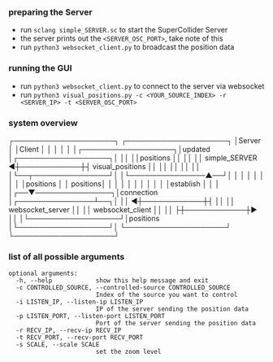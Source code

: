 ### preparing the Server
* run `sclang simple_SERVER.sc` to start the SuperCollider Server
* the server prints out the `<SERVER_OSC_PORT>`, take note of this
* run `python3 websocket_client.py` to broadcast the position data

### running the GUI
* run `python3 websocket_client.py` to connect to the server via websocket
* run `python3 visual_positions.py -c <YOUR_SOURCE_INDEX> -r <SERVER_IP> -t <SERVER_OSC_PORT>` 

### system overview
┌────────────────────┐            ┌────────────────────┐
│Server              │            │Client              │
│                    │            │                    │
│┌──────────────────┐│updated     │┌──────────────────┐│
││                  ││positions   ││                  ││
││  simple_SERVER   ◀┼────────────┼┤ visual_positions ││
││                  ││            ││                  ││
│└──┬───────────────┘│            │└───────────────▲──┘│
│   │                │            │                │   │
│   │positions       │            │       positions│   │
│   │                │            │                │   │
│   │                │establish   │                │   │
│┌──▼───────────────┐│connection  │┌───────────────┴──┐│
││                  ◀┼────────────┼┤                  ││
││ websocket_server ││            ││ websocket_client ││
││                  ├┼────────────┼▶                  ││
│└──────────────────┘│positions   │└──────────────────┘│
└────────────────────┘            └────────────────────┘

### list of all possible arguments
```
optional arguments:
  -h, --help            show this help message and exit
  -c CONTROLLED_SOURCE, --controlled-source CONTROLLED_SOURCE
                        Index of the source you want to control
  -i LISTEN_IP, --listen-ip LISTEN_IP
                        IP of the server sending the position data
  -p LISTEN_PORT, --listen-port LISTEN_PORT
                        Port of the server sending the position data
  -r RECV_IP, --recv-ip RECV_IP
  -t RECV_PORT, --recv-port RECV_PORT
  -s SCALE, --scale SCALE
                        set the zoom level
```